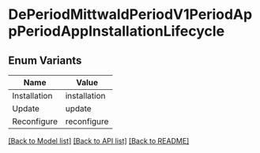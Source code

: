 # DePeriodMittwaldPeriodV1PeriodAppPeriodAppInstallationLifecycle

## Enum Variants

| Name | Value |
|---- | -----|
| Installation | installation |
| Update | update |
| Reconfigure | reconfigure |


[[Back to Model list]](../README.md#documentation-for-models) [[Back to API list]](../README.md#documentation-for-api-endpoints) [[Back to README]](../README.md)


